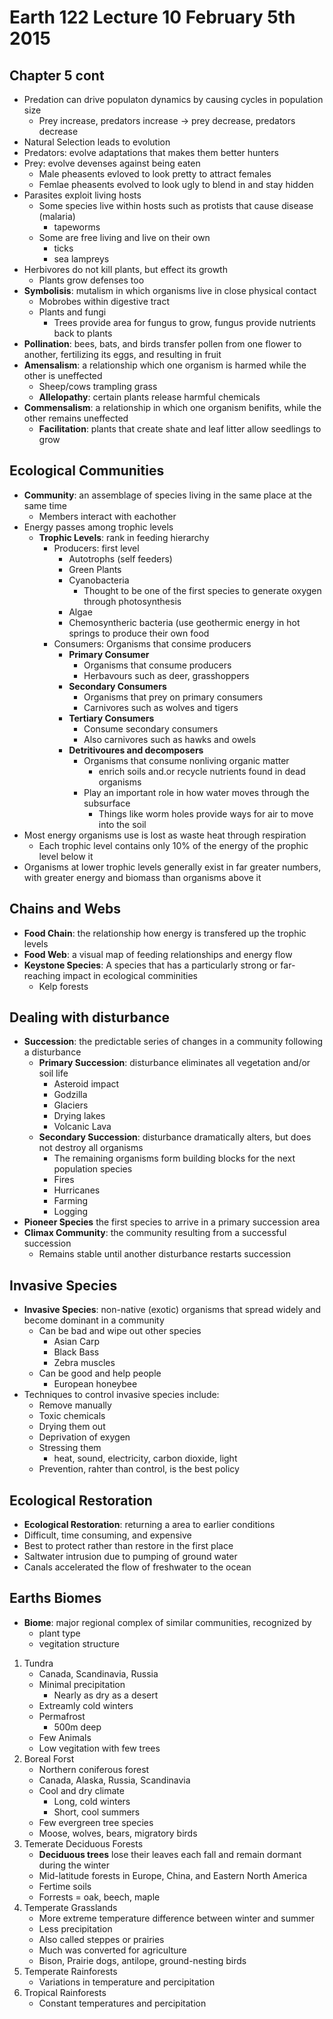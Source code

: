 # Earth 122 Lecture 10 February 5th 2015
## Chapter 5 cont
- Predation can drive populaton dynamics by causing cycles in population size
    - Prey increase, predators increase -> prey decrease, predators decrease
- Natural Selection leads to evolution
 - Predators: evolve adaptations that makes them better hunters
 - Prey: evolve devenses against being eaten
    - Male pheasents evloved to look pretty to attract females
    - Femlae pheasents evolved to look ugly to blend in and stay hidden
- Parasites exploit living hosts
    - Some species live within hosts such as protists that cause disease (malaria)
        - tapeworms
    - Some are free living and live on their own
        - ticks
        - sea lampreys
- Herbivores do not kill plants, but effect its growth
    - Plants grow defenses too
- **Symbolisis**: mutalism in which organisms live in close physical contact
    - Mobrobes within digestive tract
    - Plants and fungi
        - Trees provide area for fungus to grow, fungus provide nutrients back to plants
- **Pollination**: bees, bats, and birds transfer pollen from one flower to another, fertilizing its eggs, and resulting in fruit
- **Amensalism**: a relationship which one organism is harmed while the other is uneffected
    - Sheep/cows trampling grass
    - **Allelopathy**: certain plants release harmful chemicals
- **Commensalism**: a relationship in which one organism benifits, while the other remains uneffected
    - **Facilitation**: plants that create shate and leaf litter allow seedlings to grow

## Ecological Communities
- **Community**: an assemblage of species living in the same place at the same time
    - Members interact with eachother
- Energy passes among trophic levels
    - **Trophic Levels**: rank in feeding hierarchy
        - Producers: first level
            - Autotrophs (self feeders)
            - Green Plants
            - Cyanobacteria
                - Thought to be one of the first species to generate oxygen through photosynthesis
            - Algae
            - Chemosyntheric bacteria (use geothermic energy in hot springs to produce their own food
        - Consumers: Organisms that consime producers
            - **Primary Consumer**
                - Organisms that consume producers
                - Herbavours such as deer, grasshoppers
            - **Secondary Consumers**
                - Organisms that prey on primary consumers
                - Carnivores such as wolves and tigers
            - **Tertiary Consumers**
                - Consume secondary consumers
                - Also carnivores such as hawks and owels
            - **Detritivoures and decomposers**
                - Organisms that consume nonliving organic matter
                    - enrich soils and.or recycle nutrients found in dead organisms
                - Play an important role in how water moves through the subsurface
                    - Things like worm holes provide ways for air to move into the soil
- Most energy organisms use is lost as waste heat through respiration
    - Each trophic level contains only 10% of the energy of the prophic level below it
- Organisms at lower trophic levels generally exist in far greater numbers, with greater energy and biomass than organisms above it

## Chains and Webs
- **Food Chain**: the relationship how energy is transfered up the trophic levels
- **Food Web**: a visual map of feeding relationships and energy flow
- **Keystone Species**: A species that has a particularly strong or far-reaching impact in ecological comminities
    - Kelp forests

## Dealing with disturbance
- **Succession**: the predictable series of changes in a community following a disturbance
    - **Primary Succession**: disturbance eliminates all vegetation and/or soil life
        - Asteroid impact
        - Godzilla
        - Glaciers
        - Drying lakes
        - Volcanic Lava
    - **Secondary Succession**: disturbance dramatically alters, but does not destroy all organisms
        - The remaining organisms form building blocks for the next population species
        - Fires
        - Hurricanes
        - Farming
        - Logging
- **Pioneer Species** the first species to arrive in a primary succession area
- **Climax Community**: the community resulting from a successful succession
    - Remains stable until another disturbance restarts succession

## Invasive Species
- **Invasive Species**: non-native (exotic) organisms that spread widely and become dominant in a community
    - Can be bad and wipe out other species
        - Asian Carp
        - Black Bass
        - Zebra muscles
    - Can be good and help people
        - European honeybee
- Techniques to control invasive species include:
    - Remove manually
    - Toxic chemicals
    - Drying them out
    - Deprivation of exygen
    - Stressing them 
        - heat, sound, electricity, carbon dioxide, light
    - Prevention, rahter than control, is the best policy

## Ecological Restoration
- **Ecological Restoration**: returning a area to earlier conditions
- Difficult, time consuming, and expensive
- Best to protect rather than restore in the first place
- Saltwater intrusion due to pumping of ground water
- Canals accelerated the flow of freshwater to the ocean

## Earths Biomes
- **Biome**: major regional complex of similar communities, recognized by
    - plant type
    - vegitation structure
1. Tundra
    - Canada, Scandinavia, Russia
    - Minimal precipitation
        - Nearly as dry as a desert
    - Extreamly cold winters
    - Permafrost
        - 500m deep
    - Few Animals
    - Low vegitation with few trees
2. Boreal Forst
    - Northern coniferous forest
    - Canada, Alaska, Russia, Scandinavia
    - Cool and dry climate
        - Long, cold winters
        - Short, cool summers
    - Few evergreen tree species
    - Moose, wolves, bears, migratory birds
3. Temerate Deciduous Forests
    - **Deciduous trees** lose their leaves each fall and remain dormant during the winter
    - Mid-latitude forests in Europe, China, and Eastern North America
    - Fertime soils
    - Forrests = oak, beech, maple
4. Temperate Grasslands
    - More extreme temperature difference between winter and summer
    - Less precipitation
    - Also called steppes or prairies
    - Much was converted for agriculture
    - Bison, Prairie dogs, antilope, ground-nesting birds
5. Temperate Rainforests
    - Variations in temperature and percipitation
6. Tropical Rainforests
    - Constant temperatures and percipitation
